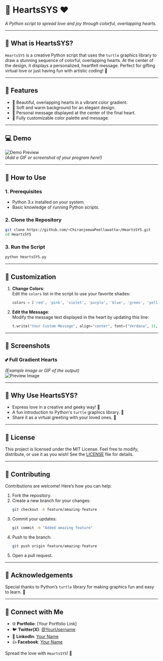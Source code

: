 
# 🌈 HeartsSYS ❤️  
_A Python script to spread love and joy through colorful, overlapping hearts._

---

## 🎨 **What is HeartsSYS?**
`HeartsSYS` is a creative Python script that uses the `turtle` graphics library to draw a stunning sequence of colorful, overlapping hearts. At the center of the design, it displays a personalized, heartfelt message. Perfect for gifting virtual love or just having fun with artistic coding! 💖

---

## 🌟 **Features**
- 💜 Beautiful, overlapping hearts in a vibrant color gradient.
- 🌸 Soft and warm background for an elegant design.
- 📝 Personal message displayed at the center of the final heart.
- 🎨 Fully customizable color palette and message.

---

## 💻 **Demo**
![Demo Preview]([https://github.com/ChiranjeewaPeellawatta/HeartsSYS/blob/main/HeartsSYS.gif?raw=true)  
*(Add a GIF or screenshot of your program here!)*

---

## 🚀 **How to Use**

### **1. Prerequisites**
- Python 3.x installed on your system.
- Basic knowledge of running Python scripts.

### **2. Clone the Repository**
```bash
git clone https://github.com/<ChiranjeewaPeellawatta>/HeartsSYS.git
cd HeartsSYS
```

### **3. Run the Script**
```bash
python HeartsSYS.py
```

---

## 🎯 **Customization**
1. **Change Colors**:  
   Edit the `colors` list in the script to use your favorite shades:  
   ```python
   colors = ['red', 'pink', 'violet', 'purple', 'blue', 'green', 'yellow']
   ```
2. **Edit the Message**:  
   Modify the message text displayed in the heart by updating this line:  
   ```python
   t.write("Your Custom Message", align="center", font=("Verdana", 15, "bold"))
   ```

---

## 📸 **Screenshots**

### 💕 **Full Gradient Hearts**  
*(Example image or GIF of the output)*  
![Preview Image]([https://github.com/ChiranjeewaPeellawatta/HeartsSYS/blob/main/HeartsSYS.gif?raw=true)

---

## 🌈 **Why Use HeartsSYS?**
- Express love in a creative and geeky way! 🧡
- A fun introduction to Python's `turtle` graphics library. 🐢
- Share it as a virtual greeting with your loved ones. 💌

---

## 📜 **License**
This project is licensed under the MIT License. Feel free to modify, distribute, or use it as you wish! See the [LICENSE](LICENSE) file for details.

---

## 🤝 **Contributing**
Contributions are welcome! Here’s how you can help:
1. Fork the repository.
2. Create a new branch for your changes:  
   ```bash
   git checkout -b feature/amazing-feature
   ```
3. Commit your updates:  
   ```bash
   git commit -m "Added amazing feature"
   ```
4. Push to the branch:  
   ```bash
   git push origin feature/amazing-feature
   ```
5. Open a pull request.

---

## 🌟 **Acknowledgements**
Special thanks to Python’s `turtle` library for making graphics fun and easy to learn. 🎉

---

## 💌 **Connect with Me**
- 🌐 **Portfolio**: [Your Portfolio Link]
- 🐦 **Twitter(X)**: [@YourUsername](https://twitter.com/YourUsername)
- 👔 **LinkedIn**: [Your Name](https://linkedin.com/in/YourName)
- 👍 **Facebook**: [Your Name](https://linkedin.com/in/YourName)

Spread the love with `HeartsSYS`! 💝  
